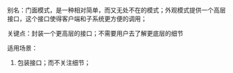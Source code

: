 别名：门面模式，是一种相对简单，而又无处不在的模式；外观模式提供一个高层接口，这个接口使得客户端和子系统更方便的调用；

关键点：封装一个更高层的接口；不需要用户去了解更底层的细节

适用场景：
1. 包装接口；而不关注细节；